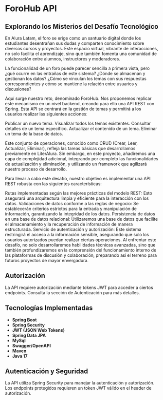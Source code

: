 # ForoHub API

## Explorando los Misterios del Desafío Tecnológico
En Alura Latam, el foro se erige como un santuario digital donde los estudiantes desentrañan sus dudas y comparten conocimiento sobre diversos cursos y proyectos. Este espacio virtual, vibrante de interacciones, no solo facilita el aprendizaje, sino que también fomenta una comunidad de colaboración entre alumnos, instructores y moderadores.

La funcionalidad de un foro puede parecer sencilla a primera vista, pero ¿qué ocurre en las entrañas de este sistema? ¿Dónde se almacenan y gestionan los datos? ¿Cómo se vinculan los temas con sus respuestas correspondientes y cómo se mantiene la relación entre usuarios y discusiones?

Aquí surge nuestro reto, denominado ForoHub. Nos proponemos replicar este mecanismo en un nivel backend, creando para ello una API REST con Spring. Esta API se centrará en la gestión de temas y permitirá a los usuarios realizar las siguientes acciones:

Publicar un nuevo tema.
Visualizar todos los temas existentes.
Consultar detalles de un tema específico.
Actualizar el contenido de un tema.
Eliminar un tema de la base de datos.

Este conjunto de operaciones, conocido como CRUD (Crear, Leer, Actualizar, Eliminar), refleja las tareas básicas que desarrollamos previamente en LiterAlura. Sin embargo, en este proyecto, añadiremos una capa de complejidad adicional, integrando por completo las funcionalidades de actualización y eliminación, y utilizando un framework que agilizará nuestro proceso de desarrollo.

Para llevar a cabo este desafío, nuestro objetivo es implementar una API REST robusta con las siguientes características:

Rutas implementadas según las mejores prácticas del modelo REST: Esto asegurará una arquitectura limpia y eficiente para la interacción con los datos.
Validaciones de datos conforme a las reglas de negocio: Se establecerán criterios estrictos para la entrada y manipulación de información, garantizando la integridad de los datos.
Persistencia de datos en una base de datos relacional: Utilizaremos una base de datos que facilite el almacenamiento y la recuperación de información de manera estructurada.
Servicio de autenticación y autorización: Este sistema restringirá el acceso a la información sensible, asegurando que solo los usuarios autorizados puedan realizar ciertas operaciones.
Al enfrentar este desafío, no solo desarrollaremos habilidades técnicas avanzadas, sino que también profundizaremos en la comprensión del funcionamiento interno de las plataformas de discusión y colaboración, preparando así el terreno para futuros proyectos de mayor envergadura.

## Autorización

La API requiere autorización mediante tokens JWT para acceder a ciertos endpoints. Consulta la sección de Autenticación para más detalles.

## Tecnologías Implementadas

- **Spring Boot**
- **Spring Security**
- **JWT (JSON Web Tokens)**
- **Spring Data JPA**
- **MySql**
- **Swagger/OpenAPI**
- **Maven**
- **Java 17**

## Autenticación y Seguridad

La API utiliza Spring Security para manejar la autenticación y autorización. Los endpoints protegidos requieren un token JWT válido en el header de autorización.